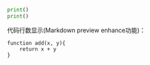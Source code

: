 ```python
print()
print()
```

代码行数显示(Markdown preview enhance功能)：
``` javascript{.line-numbers}
function add(x, y){
    return x + y
}
```